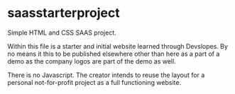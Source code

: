 # saasstarterproject
Simple HTML and CSS SAAS project. 


Within this file is a starter and initial website learned through Devslopes. By no means it this to be published elsewhere other than here as a part of a demo as the company logos are part of the demo as well. 

There is no Javascript. The creator intends to reuse the layout for a personal not-for-profit project as a full functioning website.  
